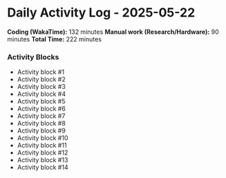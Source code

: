 # Daily Activity Log - 2025-05-22

**Coding (WakaTime):** 132 minutes
**Manual work (Research/Hardware):** 90 minutes
**Total Time:** 222 minutes

### Activity Blocks
- Activity block #1
- Activity block #2
- Activity block #3
- Activity block #4
- Activity block #5
- Activity block #6
- Activity block #7
- Activity block #8
- Activity block #9
- Activity block #10
- Activity block #11
- Activity block #12
- Activity block #13
- Activity block #14

